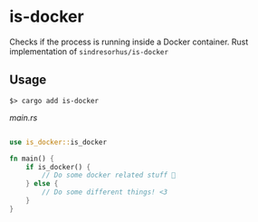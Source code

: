 # is-docker
Checks if the process is running inside a Docker container. Rust implementation of `sindresorhus/is-docker`

## Usage 
`$> cargo add is-docker`

_main.rs_
```rust

use is_docker::is_docker

fn main() {
    if is_docker() {
        // Do some docker related stuff 🎇
    } else {
        // Do some different things! <3
    }
}
```

